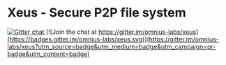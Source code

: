 # Xeus - Secure P2P file system

[![Gitter chat](https://badges.gitter.im/OmniusLabs/Xeus.png)](https://gitter.im/OmniusLabs/Xeus) [![Join the chat at https://gitter.im/omnius-labs/xeus](https://badges.gitter.im/omnius-labs/xeus.svg)](https://gitter.im/omnius-labs/xeus?utm_source=badge&utm_medium=badge&utm_campaign=pr-badge&utm_content=badge)

